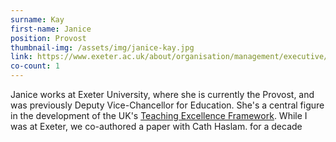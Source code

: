 ```yaml
---
surname: Kay
first-name: Janice
position: Provost
thumbnail-img: /assets/img/janice-kay.jpg
link: https://www.exeter.ac.uk/about/organisation/management/executive/provost/
co-count: 1
---
```


Janice works at Exeter University, where she is currently the Provost, and was previously Deputy Vice-Chancellor for Education. She's a central figure in the development of the UK's [Teaching Excellence Framework](https://www.officeforstudents.org.uk/advice-and-guidance/teaching/about-the-tef/). While I was at Exeter, we co-authored a paper with Cath Haslam.
 for a decade
